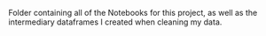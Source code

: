 Folder containing all of the Notebooks for this project, as well as the intermediary dataframes I created when cleaning my data.
